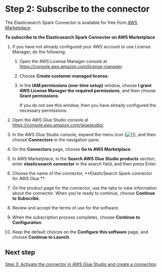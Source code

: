 # Step 2: Subscribe to the connector<a name="tutorial-step2"></a>

The Elasticsearch Spark Connector is available for free from [AWS Marketplace](https://aws.amazon.com/marketplace/pp/B08PPT2V5J)\. 

**To subscribe to the Elasticsearch Spark Connector on AWS Marketplace**

1. If you have not already configured your AWS account to use License Manager, do the following:

   1. Open the AWS License Manager console at [https://console\.aws\.amazon\.com/license\-manager](https://console.aws.amazon.com/license-manager)\.

   1. Choose **Create customer managed license**\.

   1. In the **IAM permissions \(one\-time setup\)** window, choose **I grant AWS License Manager the required permissions**, and then choose **Grant permissions**\.

      If you do not see this window, then you have already configured the necessary permissions\.

1. Open the AWS Glue Studio console at [https://console\.aws\.amazon\.com/gluestudio/](https://console.aws.amazon.com/gluestudio/)\.

1. In the AWS Glue Studio console, expand the menu icon \(![\[\]](http://docs.aws.amazon.com/glue/latest/ug/images/nav-menu-icon.png)\), and then choose **Connectors** in the navigation pane\.

1. On the **Connectors** page, choose **Go to AWS Marketplace**\.

1. In AWS Marketplace, in the **Search AWS Glue Studio products** section, enter **elasticsearch connector** in the search field, and then press Enter\.

1. Choose the name of the connector, **ElasticSearch Spark connector for AWS Glue **\.

1. On the product page for the connector, use the tabs to view information about the connector\. When you're ready to continue, choose **Continue to Subscribe**\.

1. Review and accept the terms of use for the software\. 

1. When the subscription process completes, choose **Continue to Configuration**\.

1. Keep the default choices on the **Configure this software** page, and choose **Continue to Launch**\.

## Next step<a name="tutorial-step2.1"></a>

 [Step 3: Activate the connector in AWS Glue Studio and create a connection](tutorial-step3.md) 